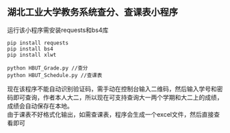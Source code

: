 ## 湖北工业大学教务系统查分、查课表小程序
运行该小程序需安装requests和bs4库

``` shell
pip install requests
pip install bs4
pip install xlwt
```
``` shell
python HBUT_Grade.py //查分
python HBUT_Schedule.py //查课表
```

现在该程序不能自动识别验证码，需手动在控制台输入二维码，然后输入学号和密码即可查询，作者本人大二，所以现在可支持查询大一两个学期和大二上的成绩，成绩会自动保存在本地。<br>
由于课表不好格式化输出，如需查课表，程序会生成一个excel文件，然后直接查看即可